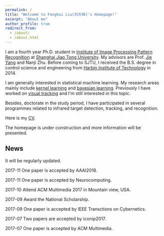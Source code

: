 ```yaml
---
permalink: /
title: "Welcome to Fanghui Liu(刘方辉)'s Homepage!"
excerpt: "About me"
author_profile: true
redirect_from: 
  - /about/
  - /about.html
---
```


I am a fourth year Ph.D. student in [Institute of Image Processing Pattern Recognition](http://www.pami.sjtu.edu.cn) at
[Shanghai Jiao Tong University](http://www.sjtu.edu.cn).
My advisors are Prof. [Jie Yang](http://www.pami.sjtu.edu.cn) and Nanji Zhu.
Before coming to SJTU, I received the B.S. degree in control science and engineering from 
[Harbin Institute of Technology](http://www.hit.edu.cn) in 2014.

I am generally interested in statistical machine learning.
My research areas mainly include [kernel learning](https://en.wikipedia.org/wiki/Kernel_method)
and [bayesian learning](https://en.wikipedia.org/wiki/Bayesian_inference).
Previously I have worked on [visual tracking](https://en.wikipedia.org/wiki/Video_tracking) and I'm 
still interested in this topic.

Besides, doctorate in the study period, I have participated in several programmes 
related to infrared target detection, tracking, and recognition.

Here is my [CV](http://sgre.github.io/files/SgrE_CV.pdf).

The homepage is under construction and more information will be presented.

News
----
It will be regularly updated.

2017-11 One paper is accepted by AAAI2018.

2017-11 One paper is accepted by Neurocomputing.

2017-10 Attend ACM Multimedia 2017 in Mountain view, USA.

2017-09 Award the National Scholarship.

2017-09 One paper is accepted by IEEE Transctions on Cybernetics.

2017-07 Two papers are accepted by iconip2017.

2017-07 One paper is accepted by ACM Multimedia.
